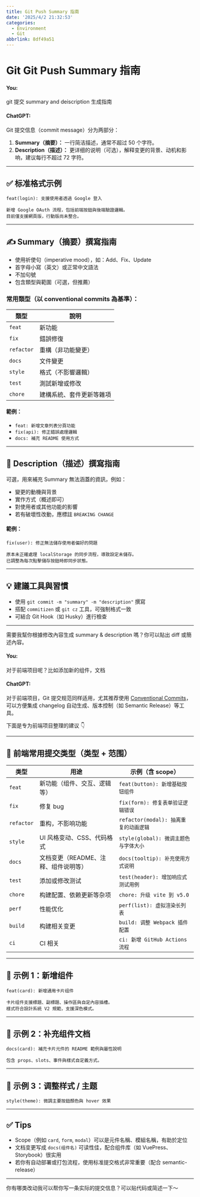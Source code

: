 ```yaml
---
title: Git Push Summary 指南
date: '2025/4/2 21:32:53'
categories:
  - Environment
  - Git
abbrlink: 8df49a51
---
```

# Git Git Push Summary 指南

#### You:
git 提交 summary and deiscription 生成指南

#### ChatGPT:
Git 提交信息（commit message）分为两部分：

1. **Summary（摘要）：** 一行简洁描述，通常不超过 50 个字符。
2. **Description（描述）：** 更详细的说明（可选），解释变更的背景、动机和影响，建议每行不超过 72 字符。

---

## ✅ 标准格式示例

```
feat(login): 支援使用者透過 Google 登入

新增 Google OAuth 流程，包括前端按鈕與後端驗證邏輯。
目前僅支援網頁版，行動版尚未整合。
```

---

## ✍️ Summary（摘要）撰寫指南

- 使用祈使句（imperative mood），如：Add、Fix、Update
- 首字母小寫（英文）或正常中文語法
- 不加句號
- 包含類型與範圍（可選，但推薦）

### 常用類型（以 conventional commits 為基準）：

| 類型         | 說明           |
| ---------- | ------------ |
| `feat`     | 新功能          |
| `fix`      | 錯誤修復         |
| `refactor` | 重構（非功能變更）    |
| `docs`     | 文件變更         |
| `style`    | 格式（不影響邏輯）    |
| `test`     | 測試新增或修改      |
| `chore`    | 建構系統、套件更新等雜項 |

#### 範例：

- `feat: 新增文章列表分頁功能`
- `fix(api): 修正錯誤處理邏輯`
- `docs: 補充 README 使用方式`

---

## 📝 Description（描述）撰寫指南

可選，用來補充 Summary 無法涵蓋的資訊，例如：

- 變更的動機與背景
- 實作方式（概述即可）
- 對使用者或其他功能的影響
- 若有破壞性改動，應標註 `BREAKING CHANGE`

#### 範例：

```
fix(user): 修正無法儲存使用者偏好的問題

原本未正確處理 localStorage 的同步流程，導致設定未儲存。
已調整為每次點擊儲存按鈕時即同步狀態。
```

---

## 💡 建議工具與習慣

- 使用 `git commit -m "summary" -m "description"` 撰寫
- 搭配 `commitizen` 或 `git cz` 工具，可強制格式一致
- 可結合 Git Hook（如 Husky）進行檢查

---

需要我幫你根據修改內容生成 summary & description 嗎？你可以貼出 diff 或簡述內容。


#### You:
对于前端项目呢？比如添加新的组件，文档

#### ChatGPT:
对于前端项目，Git 提交规范同样适用，尤其推荐使用 [Conventional Commits](https://www.conventionalcommits.org/)，可以方便集成 changelog 自动生成、版本控制（如 Semantic Release）等工具。

下面是专为前端项目整理的建议 👇

---

## 🧩 前端常用提交类型（类型 + 范围）

| 类型         | 用途                    | 示例（含 scope）                  |
| ---------- | --------------------- | ---------------------------- |
| `feat`     | 新功能（组件、交互、逻辑等）        | `feat(button): 新增基础按钮组件`     |
| `fix`      | 修复 bug                | `fix(form): 修复表单验证逻辑错误`      |
| `refactor` | 重构，不影响功能              | `refactor(modal): 抽离重复的动画逻辑` |
| `style`    | UI 风格变动、CSS、代码格式      | `style(global): 微调主题色与字体大小`  |
| `docs`     | 文档变更（README、注释、组件说明等） | `docs(tooltip): 补充使用方式说明`    |
| `test`     | 添加或修改测试               | `test(header): 增加响应式测试用例`    |
| `chore`    | 构建配置、依赖更新等杂项          | `chore: 升级 vite 到 v5.0`      |
| `perf`     | 性能优化                  | `perf(list): 虚拟渲染长列表`        |
| `build`    | 构建相关变更                | `build: 调整 Webpack 插件配置`     |
| `ci`       | CI 相关                 | `ci: 新增 GitHub Actions 流程`   |

---

## 🧾 示例 1：新增组件

```
feat(card): 新增通用卡片组件

卡片组件支援標題、副標題、操作區與自定內容插槽。
樣式符合設計系統 V2 規範，支援深色模式。
```

---

## 🧾 示例 2：补充组件文档

```
docs(card): 補充卡片元件的 README 範例與屬性說明

包含 props、slots、事件與樣式自定義方式。
```

---

## 🧾 示例 3：调整样式 / 主题

```
style(theme): 微調主要按鈕顏色與 hover 效果
```

---

## ✅ Tips

- Scope（例如 `card`, `form`, `modal`）可以是元件名稱、模組名稱，有助於定位
- 文档变更写成 `docs(组件名)` 可读性佳，配合组件库（如 VuePress、Storybook）很实用
- 若你有自动部署或打包流程，使用标准提交格式非常重要（配合 semantic-release）

---

你有哪类改动我可以帮你写一条实际的提交信息？可以贴代码或简述一下～
